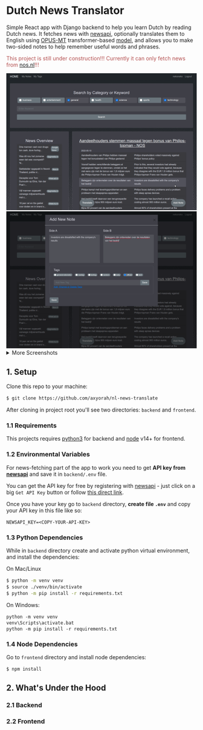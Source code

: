 # Dutch News Translator

Simple React app with Django backend to help you learn Dutch by reading Dutch news. It fetches news with [newsapi](https://newsapi.org/), optionally translates them to English using [OPUS-MT](https://aclanthology.org/2020.eamt-1.61.pdf) transformer-based  [model](https://huggingface.co/Helsinki-NLP/opus-mt-nl-en), and allows you to make two-sided notes to help remember useful words and phrases.

<span style='color: rgb(180,80,80)'>This project is still under construction!!! Currently it can only fetch news from <a href='https://nos.nl/'>nos.nl</a>!!!</span>

<img width=700 src='./imgs/nl-news-app-main.png'/>
<img width=700 src='./imgs/nl-news-app-note.png'/>

<details>
<summary>More Screenshots</summary>
<img width=700 src='./imgs/nl-news-app-note-list.png'/>
<img width=700 src='./imgs/nl-news-app-tag-list.png'/>
</details>

## 1. Setup
Clone this repo to your machine:
```bash
$ git clone https://github.com/axyorah/nl-news-translate
```

After cloning in project root you'll see two directories: `backend` and `frontend`.

### 1.1 Requirements
This projects requires [python3](https://www.python.org/) for backend and [node](https://nodejs.org/en/) v14+ for frontend.

### 1.2 Environmental Variables
For news-fetching part of the app to work you need to get **API key from [newsapi](https://newsapi.org/)** and save it in `backend/.env` file.

You can get the API key for free by registering with [newsapi](https://newsapi.org/) - just click on a big `Get API Key` button or follow [this direct link](https://newsapi.org/register).

Once you have your key go to `backend` directory, **create file `.env`** and copy your API key in this file like so:
```
NEWSAPI_KEY=<COPY-YOUR-API-KEY>
```

### 1.3 Python Dependencies
While in `backend` directory create and activate python virtual environment, and install the dependencies:

On Mac/Linux
```bash
$ python -m venv venv
$ source ./venv/bin/activate
$ python -m pip install -r requirements.txt
```

On Windows:
```
python -m venv venv
venv\Scripts\activate.bat
python -m pip install -r requirements.txt
```

### 1.4 Node Dependencies
Go to `frontend` directory and install node dependencies:
```bash
$ npm install 
```

## 2. What's Under the Hood
### 2.1 Backend

### 2.2 Frontend
